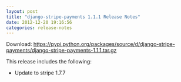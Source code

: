 ```yaml
---
layout: post
title: "django-stripe-payments 1.1.1 Release Notes"
date: 2012-12-20 19:16:56
categories: release-notes
---
```


Download: <https://pypi.python.org/packages/source/d/django-stripe-payments/django-stripe-payments-1.1.1.tar.gz>

This release includes the following:

* Update to stripe 1.7.7
